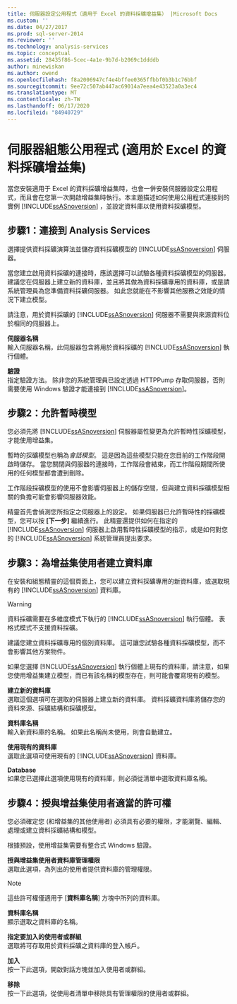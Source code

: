 ```yaml
---
title: 伺服器設定公用程式（適用于 Excel 的資料採礦增益集） |Microsoft Docs
ms.custom: ''
ms.date: 04/27/2017
ms.prod: sql-server-2014
ms.reviewer: ''
ms.technology: analysis-services
ms.topic: conceptual
ms.assetid: 28435f86-5cec-4a1e-9b7d-b2069c1ddddb
author: minewiskan
ms.author: owend
ms.openlocfilehash: f8a2006947cf4e4bffee0365ffbbf0b3b1c76bbf
ms.sourcegitcommit: 9ee72c507ab447ac69014a7eea4e43523a0a3ec4
ms.translationtype: MT
ms.contentlocale: zh-TW
ms.lasthandoff: 06/17/2020
ms.locfileid: "84940729"
---
```

# <a name="server-configuration-utility-data-mining-add-ins-for-excel"></a>伺服器組態公用程式 (適用於 Excel 的資料採礦增益集)
  當您安裝適用于 Excel 的資料採礦增益集時，也會一併安裝伺服器設定公用程式，而且會在您第一次開啟增益集時執行。本主題描述如何使用公用程式連接到的實例 [!INCLUDE[ssASnoversion](../includes/ssasnoversion-md.md)] ，並設定資料庫以使用資料採礦模型。  
  

  
##  <a name="step-1-connect-to-analysis-services"></a><a name="bkmk_step1"></a>步驟1：連接到 Analysis Services  
 選擇提供資料採礦演算法並儲存資料採礦模型的 [!INCLUDE[ssASnoversion](../includes/ssasnoversion-md.md)] 伺服器。  
  
 當您建立啟用資料採礦的連接時，應該選擇可以試驗各種資料採礦模型的伺服器。 建議您在伺服器上建立新的資料庫，並且將其做為資料採礦專用的資料庫，或是請系統管理員為您準備資料採礦伺服器。 如此您就能在不影響其他服務之效能的情況下建立模型。  
  
 請注意，用於資料採礦的 [!INCLUDE[ssASnoversion](../includes/ssasnoversion-md.md)] 伺服器不需要與來源資料位於相同的伺服器上。  
  
 **伺服器名稱**  
 輸入伺服器名稱，此伺服器包含將用於資料採礦的 [!INCLUDE[ssASnoversion](../includes/ssasnoversion-md.md)] 執行個體。  
  
 **驗證**  
 指定驗證方法。 除非您的系統管理員已設定透過 HTTPPump 存取伺服器，否則需要使用 Windows 驗證才能連接到 [!INCLUDE[ssASnoversion](../includes/ssasnoversion-md.md)]。  
  
##  <a name="step-2-allow-temporary-models"></a><a name="bkmk_step2"></a>步驟2：允許暫時模型  
 您必須先將 [!INCLUDE[ssASnoversion](../includes/ssasnoversion-md.md)] 伺服器屬性變更為允許暫時性採礦模型，才能使用增益集。  
  
 暫時的採礦模型也稱為*會話模型*。 這是因為這些模型只能在您目前的工作階段開啟時儲存。 當您關閉與伺服器的連接時，工作階段會結束，而工作階段期間所使用的任何模型都會遭到刪除。  
  
 工作階段採礦模型的使用不會影響伺服器上的儲存空間，但與建立資料採礦模型相關的負擔可能會影響伺服器效能。  
  
 精靈首先會偵測您所指定之伺服器上的設定。 如果伺服器已允許暫時性的採礦模型，您可以按 **[下一步]** 繼續進行。 此精靈還提供如何在指定的 [!INCLUDE[ssASnoversion](../includes/ssasnoversion-md.md)] 伺服器上啟用暫時性採礦模型的指示，或是如何對您的 [!INCLUDE[ssASnoversion](../includes/ssasnoversion-md.md)] 系統管理員提出要求。  
  
##  <a name="step-3-create-database-for-add-in-users"></a><a name="bkmk_step3"></a>步驟3：為增益集使用者建立資料庫  
 在安裝和組態精靈的這個頁面上，您可以建立資料採礦專用的新資料庫，或選取現有的 [!INCLUDE[ssASnoversion](../includes/ssasnoversion-md.md)] 資料庫。  
  
> [!WARNING]  
>  資料採礦需要在多維度模式下執行的 [!INCLUDE[ssASnoversion](../includes/ssasnoversion-md.md)] 執行個體。 表格式模式不支援資料採礦。  
  
 建議您建立資料採礦專用的個別資料庫。 這可讓您試驗各種資料採礦模型，而不會影響其他方案物件。  
  
 如果您選擇 [!INCLUDE[ssASnoversion](../includes/ssasnoversion-md.md)] 執行個體上現有的資料庫，請注意，如果您使用增益集建立模型，而已有該名稱的模型存在，則可能會覆寫現有的模型。  
  
 **建立新的資料庫**  
 選取這個選項可在選取的伺服器上建立新的資料庫。 資料採礦資料庫將儲存您的資料來源、採礦結構和採礦模型。  
  
 **資料庫名稱**  
 輸入新資料庫的名稱。 如果此名稱尚未使用，則會自動建立。  
  
 **使用現有的資料庫**  
 選取此選項可使用現有的 [!INCLUDE[ssASnoversion](../includes/ssasnoversion-md.md)] 資料庫。  
  
 **Database**  
 如果您已選擇此選項使用現有的資料庫，則必須從清單中選取資料庫名稱。  
  
##  <a name="step-4-give-add-in-users-appropriate-permissions"></a><a name="bkmk_step4"></a>步驟4：授與增益集使用者適當的許可權  
 您必須確定您 (和增益集的其他使用者) 必須具有必要的權限，才能瀏覽、編輯、處理或建立資料採礦結構和模型。  
  
 根據預設，使用增益集需要有整合式 Windows 驗證。  
  
 **授與增益集使用者資料庫管理權限**  
 選取此選項，為列出的使用者提供資料庫的管理權限。  
  
> [!NOTE]  
>  這些許可權僅適用于 [**資料庫名稱**] 方塊中所列的資料庫。  
  
 **資料庫名稱**  
 顯示選取之資料庫的名稱。  
  
 **指定要加入的使用者或群組**  
 選取將可存取用於資料採礦之資料庫的登入帳戶。  
  
 **加入**  
 按一下此選項，開啟對話方塊並加入使用者或群組。  
  
 **移除**  
 按一下此選項，從使用者清單中移除具有管理權限的使用者或群組。  
  
  

